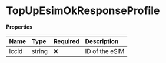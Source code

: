 # TopUpEsimOkResponseProfile

**Properties**

| Name  | Type   | Required | Description    |
| :---- | :----- | :------- | :------------- |
| Iccid | string | ❌       | ID of the eSIM |
